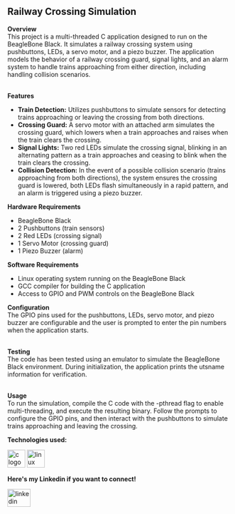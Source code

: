 <h2>Railway Crossing Simulation</h2>
<p align="left">
  <strong>Overview</strong><br>
  This project is a multi-threaded C application designed to run on the BeagleBone Black. It simulates a railway crossing system using pushbuttons, LEDs, a servo motor, and a piezo buzzer. The application models the behavior of a railway crossing guard, signal lights, and an alarm system to handle trains approaching from either direction, including handling collision scenarios.<br><br>
  
  <strong>Features</strong><br>
  <ul>
    <li><strong>Train Detection:</strong> Utilizes pushbuttons to simulate sensors for detecting trains approaching or leaving the crossing from both directions.</li>
    <li><strong>Crossing Guard:</strong> A servo motor with an attached arm simulates the crossing guard, which lowers when a train approaches and raises when the train clears the crossing.</li>
    <li><strong>Signal Lights:</strong> Two red LEDs simulate the crossing signal, blinking in an alternating pattern as a train approaches and ceasing to blink when the train clears the crossing.</li>
    <li><strong>Collision Detection:</strong> In the event of a possible collision scenario (trains approaching from both directions), the system ensures the crossing guard is lowered, both LEDs flash simultaneously in a rapid pattern, and an alarm is triggered using a piezo buzzer.</li>
  </ul>
  
  <strong>Hardware Requirements</strong><br>
  <ul>
    <li>BeagleBone Black</li>
    <li>2 Pushbuttons (train sensors)</li>
    <li>2 Red LEDs (crossing signal)</li>
    <li>1 Servo Motor (crossing guard)</li>
    <li>1 Piezo Buzzer (alarm)</li>
  </ul>
  
  <strong>Software Requirements</strong><br>
  <ul>
    <li>Linux operating system running on the BeagleBone Black</li>
    <li>GCC compiler for building the C application</li>
    <li>Access to GPIO and PWM controls on the BeagleBone Black</li>
  </ul>
  
  <strong>Configuration</strong><br>
  The GPIO pins used for the pushbuttons, LEDs, servo motor, and piezo buzzer are configurable and the user is prompted to enter the pin numbers when the application starts.<br><br>
  
  <strong>Testing</strong><br>
  The code has been tested using an emulator to simulate the BeagleBone Black environment. During initialization, the application prints the utsname information for verification.<br><br>
  
  <strong>Usage</strong><br>
  To run the simulation, compile the C code with the -pthread flag to enable multi-threading, and execute the resulting binary. Follow the prompts to configure the GPIO pins, and then interact with the pushbuttons to simulate trains approaching and leaving the crossing.
</p>

<p align="left"><strong>Technologies used:</strong></p>
<div align="left">
  <img src="https://cdn.jsdelivr.net/gh/devicons/devicon/icons/c/c-original.svg" height="40" alt="c logo" />
  <img src="https://cdn.jsdelivr.net/gh/devicons/devicon/icons/linux/linux-original.svg" height="40" alt="linux logo" />
</div>

<p align="left"><strong>Here's my Linkedin if you want to connect!</strong></p>
<div align="left">
  <a href="https://www.linkedin.com/in/soham-patil07/" target="_blank">
    <img src="https://raw.githubusercontent.com/maurodesouza/profile-readme-generator/master/src/assets/icons/social/linkedin/default.svg" width="52" height="40" alt="linkedin logo" />
  </a>
</div>
